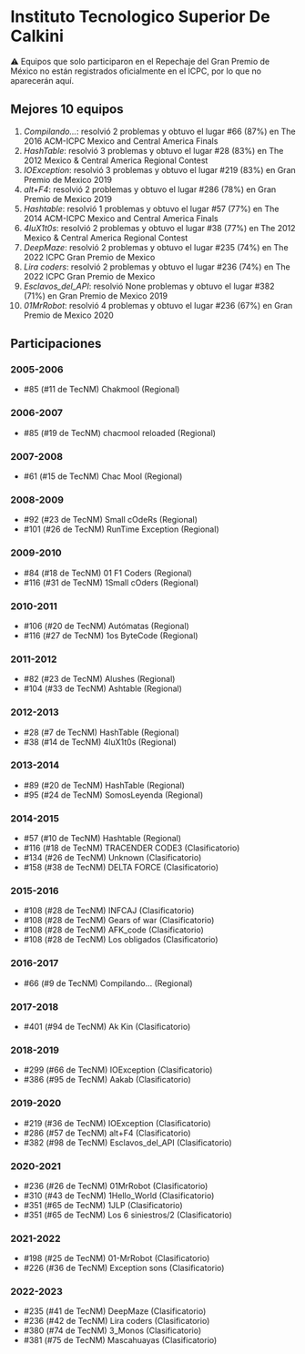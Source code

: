 # Instituto Tecnologico Superior De Calkini

:warning: Equipos que solo participaron en el Repechaje del Gran Premio de México no están registrados oficialmente en el ICPC, por lo que no aparecerán aquí.

## Mejores 10 equipos

1. _Compilando..._: resolvió 2 problemas y obtuvo el lugar #66 (87%) en The 2016 ACM-ICPC Mexico and Central America Finals
1. _HashTable_: resolvió 3 problemas y obtuvo el lugar #28 (83%) en The 2012 Mexico & Central America Regional Contest
1. _IOException_: resolvió 3 problemas y obtuvo el lugar #219 (83%) en Gran Premio de Mexico 2019
1. _alt+F4_: resolvió 2 problemas y obtuvo el lugar #286 (78%) en Gran Premio de Mexico 2019
1. _Hashtable_: resolvió 1 problemas y obtuvo el lugar #57 (77%) en The 2014 ACM-ICPC Mexico and Central America Finals
1. _4luX1t0s_: resolvió 2 problemas y obtuvo el lugar #38 (77%) en The 2012 Mexico & Central America Regional Contest
1. _DeepMaze_: resolvió 2 problemas y obtuvo el lugar #235 (74%) en The 2022 ICPC Gran Premio de Mexico
1. _Lira coders_: resolvió 2 problemas y obtuvo el lugar #236 (74%) en The 2022 ICPC Gran Premio de Mexico
1. _Esclavos_del_API_: resolvió None problemas y obtuvo el lugar #382 (71%) en Gran Premio de Mexico 2019
1. _01MrRobot_: resolvió 4 problemas y obtuvo el lugar #236 (67%) en Gran Premio de Mexico 2020

## Participaciones

### 2005-2006

- #85 (#11 de TecNM) Chakmool (Regional)

### 2006-2007

- #85 (#19 de TecNM) chacmool reloaded (Regional)

### 2007-2008

- #61 (#15 de TecNM) Chac Mool (Regional)

### 2008-2009

- #92 (#23 de TecNM) Small cOdeRs (Regional)
- #101 (#26 de TecNM) RunTime Exception (Regional)

### 2009-2010

- #84 (#18 de TecNM) 01 F1 Coders (Regional)
- #116 (#31 de TecNM) 1Small cOders (Regional)

### 2010-2011

- #106 (#20 de TecNM) Autómatas (Regional)
- #116 (#27 de TecNM) 1os ByteCode (Regional)

### 2011-2012

- #82 (#23 de TecNM) Alushes (Regional)
- #104 (#33 de TecNM) Ashtable (Regional)

### 2012-2013

- #28 (#7 de TecNM) HashTable (Regional)
- #38 (#14 de TecNM) 4luX1t0s (Regional)

### 2013-2014

- #89 (#20 de TecNM) HashTable (Regional)
- #95 (#24 de TecNM) SomosLeyenda (Regional)

### 2014-2015

- #57 (#10 de TecNM) Hashtable (Regional)
- #116 (#18 de TecNM) TRACENDER CODE3 (Clasificatorio)
- #134 (#26 de TecNM) Unknown (Clasificatorio)
- #158 (#38 de TecNM) DELTA FORCE (Clasificatorio)

### 2015-2016

- #108 (#28 de TecNM) INFCAJ (Clasificatorio)
- #108 (#28 de TecNM) Gears of war (Clasificatorio)
- #108 (#28 de TecNM) AFK_code (Clasificatorio)
- #108 (#28 de TecNM) Los obligados (Clasificatorio)

### 2016-2017

- #66 (#9 de TecNM) Compilando... (Regional)

### 2017-2018

- #401 (#94 de TecNM) Ak Kin (Clasificatorio)

### 2018-2019

- #299 (#66 de TecNM) IOException (Clasificatorio)
- #386 (#95 de TecNM) Aakab (Clasificatorio)

### 2019-2020

- #219 (#36 de TecNM) IOException (Clasificatorio)
- #286 (#57 de TecNM) alt+F4 (Clasificatorio)
- #382 (#98 de TecNM) Esclavos_del_API (Clasificatorio)

### 2020-2021

- #236 (#26 de TecNM) 01MrRobot (Clasificatorio)
- #310 (#43 de TecNM) 1Hello_World (Clasificatorio)
- #351 (#65 de TecNM) 1JLP (Clasificatorio)
- #351 (#65 de TecNM) Los 6 siniestros/2 (Clasificatorio)

### 2021-2022

- #198 (#25 de TecNM) 01-MrRobot (Clasificatorio)
- #226 (#36 de TecNM) Exception sons (Clasificatorio)

### 2022-2023

- #235 (#41 de TecNM) DeepMaze (Clasificatorio)
- #236 (#42 de TecNM) Lira coders (Clasificatorio)
- #380 (#74 de TecNM) 3_Monos (Clasificatorio)
- #381 (#75 de TecNM) Mascahuayas (Clasificatorio)




